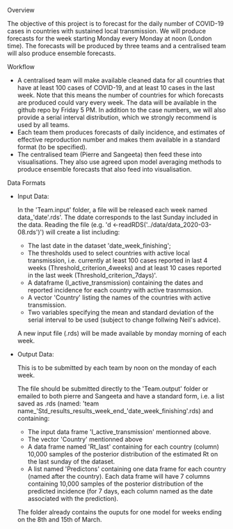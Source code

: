 Overview

The objective of this project is to forecast for the daily number of
COVID-19 cases in countries with sustained local transmission. We will
produce forecasts for the week starting Monday every Monday at noon
(London time). The forecasts will be produced by three teams and a
centralised team will also produce ensemble forecasts.


Workflow

- A centralised team will make available cleaned data for all
  countries that have at least 100 cases of COVID-19, and at least
  10 cases in the last week. Note that this means the number of
  countries for which forecasts are produced could vary every
  week. The data will be available in the github repo by Friday 5
  PM. In addition to the case numbers, we will also provide a serial
  interval distribution, which we strongly recommend is used by all teams.
- Each team them produces forecasts of daily incidence, and estimates
  of effective reproduction number and makes them available in a
  standard format (to be specified).
- The centralised team (Pierre and Sangeeta) then feed these into
  visualisations. They also use agreed upon model averaging methods to
  produce ensemble forecasts that also feed into visualisation.


Data Formats
 - Input Data: 
   
   In the 'Team.input' folder, a file will be released each week named data_'date'.rds'. The ddate corresponds to     the last Sunday included in the data.
   Reading the file (e.g. 'd <-readRDS('../data/data_2020-03-08.rds')') will create a list including:
   * The last date in the dataset 'date_week_finishing';
   * The thresholds used to select countries with active local transmission, i.e. currently at least 100 cases reported in last 4 weeks (Threshold_criterion_4weeks) and at least 10 cases reported in the last week        (Threshold_criterion_7days)'.
   * A dataframe (I_active_transmission) containing the dates and reported incidence for each country with        active trasnmssion.
   * A vector 'Country' listing the names of the countries with active transmission.
   * Two variables specifying the mean and standard deviation of the serial interval to be used (subject to       change follwing Neil's advice).
   
   A new input file (.rds) will be made available by monday morning of each week.
   
 - Output Data:
   
   This is to be submitted by each team by noon on the monday of each week.
   
   The file should be submitted directly to the 'Team.output' folder or emailed to both pierre and Sangeeta and have a standard form, i.e.  a list saved as .rds (named: 'team name_'Std_results_results_week_end_'date_week_finishing'.rds)  and containing:
   * The input data frame 'I_active_transmission' mentionned above.
   * The vector 'Country' mentionned above
   * A data frame named 'Rt_last' containing for each country (column) 10,000 samples of the posterior distribution of the estimated Rt on the last sunday of the dataset.
   * A list named 'Predictons' containing one data frame for each country (named after the country). Each data frame will have 7 columns containing 10,000 samples of the posterior distribution of the predicted incidence (for 7 days, each column named as the date associated with the prediction). 
   
   The folder already contains the ouputs for one model for weeks ending on the 8th and 15th of March.
  
